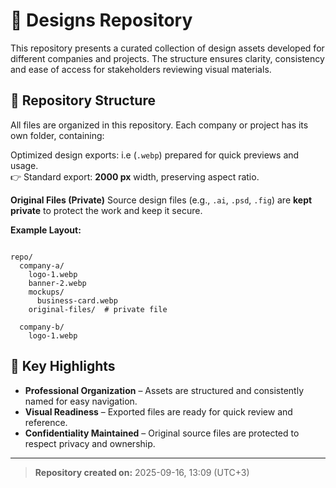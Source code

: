 # 🎨 Designs Repository

This repository presents a curated collection of design assets developed for different companies and projects. The structure ensures clarity, consistency and ease of access for stakeholders reviewing visual materials.

## 📂 Repository Structure

All files are organized in this repository. Each company or project has its own folder, containing:

  Optimized design exports: i.e (`.webp`) prepared for quick previews and usage.  
  👉 Standard export: **2000 px** width, preserving aspect ratio.

**Original Files (Private)**
Source design files (e.g., `.ai`, `.psd`, `.fig`) are **kept private** to protect the work and keep it secure.

**Example Layout:**

```

repo/
  company-a/
    logo-1.webp
    banner-2.webp
    mockups/
      business-card.webp
    original-files/  # private file
      
  company-b/
    logo-1.webp

```

## 🌟 Key Highlights

* **Professional Organization** – Assets are structured and consistently named for easy navigation.
* **Visual Readiness** – Exported files are ready for quick review and reference.
* **Confidentiality Maintained** – Original source files are protected to respect privacy and ownership.

---
> **Repository created on:** 2025-09-16, 13:09 (UTC+3)

